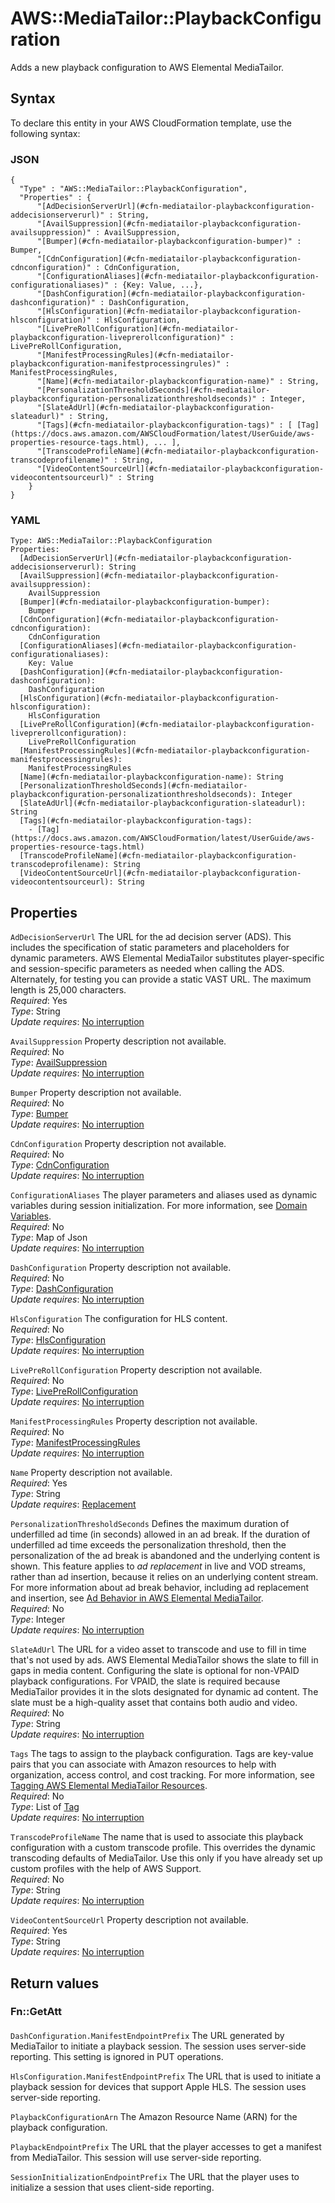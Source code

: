 # AWS::MediaTailor::PlaybackConfiguration<a name="aws-resource-mediatailor-playbackconfiguration"></a>

Adds a new playback configuration to AWS Elemental MediaTailor\.

## Syntax<a name="aws-resource-mediatailor-playbackconfiguration-syntax"></a>

To declare this entity in your AWS CloudFormation template, use the following syntax:

### JSON<a name="aws-resource-mediatailor-playbackconfiguration-syntax.json"></a>

```
{
  "Type" : "AWS::MediaTailor::PlaybackConfiguration",
  "Properties" : {
      "[AdDecisionServerUrl](#cfn-mediatailor-playbackconfiguration-addecisionserverurl)" : String,
      "[AvailSuppression](#cfn-mediatailor-playbackconfiguration-availsuppression)" : AvailSuppression,
      "[Bumper](#cfn-mediatailor-playbackconfiguration-bumper)" : Bumper,
      "[CdnConfiguration](#cfn-mediatailor-playbackconfiguration-cdnconfiguration)" : CdnConfiguration,
      "[ConfigurationAliases](#cfn-mediatailor-playbackconfiguration-configurationaliases)" : {Key: Value, ...},
      "[DashConfiguration](#cfn-mediatailor-playbackconfiguration-dashconfiguration)" : DashConfiguration,
      "[HlsConfiguration](#cfn-mediatailor-playbackconfiguration-hlsconfiguration)" : HlsConfiguration,
      "[LivePreRollConfiguration](#cfn-mediatailor-playbackconfiguration-liveprerollconfiguration)" : LivePreRollConfiguration,
      "[ManifestProcessingRules](#cfn-mediatailor-playbackconfiguration-manifestprocessingrules)" : ManifestProcessingRules,
      "[Name](#cfn-mediatailor-playbackconfiguration-name)" : String,
      "[PersonalizationThresholdSeconds](#cfn-mediatailor-playbackconfiguration-personalizationthresholdseconds)" : Integer,
      "[SlateAdUrl](#cfn-mediatailor-playbackconfiguration-slateadurl)" : String,
      "[Tags](#cfn-mediatailor-playbackconfiguration-tags)" : [ [Tag](https://docs.aws.amazon.com/AWSCloudFormation/latest/UserGuide/aws-properties-resource-tags.html), ... ],
      "[TranscodeProfileName](#cfn-mediatailor-playbackconfiguration-transcodeprofilename)" : String,
      "[VideoContentSourceUrl](#cfn-mediatailor-playbackconfiguration-videocontentsourceurl)" : String
    }
}
```

### YAML<a name="aws-resource-mediatailor-playbackconfiguration-syntax.yaml"></a>

```
Type: AWS::MediaTailor::PlaybackConfiguration
Properties: 
  [AdDecisionServerUrl](#cfn-mediatailor-playbackconfiguration-addecisionserverurl): String
  [AvailSuppression](#cfn-mediatailor-playbackconfiguration-availsuppression): 
    AvailSuppression
  [Bumper](#cfn-mediatailor-playbackconfiguration-bumper): 
    Bumper
  [CdnConfiguration](#cfn-mediatailor-playbackconfiguration-cdnconfiguration): 
    CdnConfiguration
  [ConfigurationAliases](#cfn-mediatailor-playbackconfiguration-configurationaliases): 
    Key: Value
  [DashConfiguration](#cfn-mediatailor-playbackconfiguration-dashconfiguration): 
    DashConfiguration
  [HlsConfiguration](#cfn-mediatailor-playbackconfiguration-hlsconfiguration): 
    HlsConfiguration
  [LivePreRollConfiguration](#cfn-mediatailor-playbackconfiguration-liveprerollconfiguration): 
    LivePreRollConfiguration
  [ManifestProcessingRules](#cfn-mediatailor-playbackconfiguration-manifestprocessingrules): 
    ManifestProcessingRules
  [Name](#cfn-mediatailor-playbackconfiguration-name): String
  [PersonalizationThresholdSeconds](#cfn-mediatailor-playbackconfiguration-personalizationthresholdseconds): Integer
  [SlateAdUrl](#cfn-mediatailor-playbackconfiguration-slateadurl): String
  [Tags](#cfn-mediatailor-playbackconfiguration-tags): 
    - [Tag](https://docs.aws.amazon.com/AWSCloudFormation/latest/UserGuide/aws-properties-resource-tags.html)
  [TranscodeProfileName](#cfn-mediatailor-playbackconfiguration-transcodeprofilename): String
  [VideoContentSourceUrl](#cfn-mediatailor-playbackconfiguration-videocontentsourceurl): String
```

## Properties<a name="aws-resource-mediatailor-playbackconfiguration-properties"></a>

`AdDecisionServerUrl`  <a name="cfn-mediatailor-playbackconfiguration-addecisionserverurl"></a>
The URL for the ad decision server \(ADS\)\. This includes the specification of static parameters and placeholders for dynamic parameters\. AWS Elemental MediaTailor substitutes player\-specific and session\-specific parameters as needed when calling the ADS\. Alternately, for testing you can provide a static VAST URL\. The maximum length is 25,000 characters\.  
*Required*: Yes  
*Type*: String  
*Update requires*: [No interruption](https://docs.aws.amazon.com/AWSCloudFormation/latest/UserGuide/using-cfn-updating-stacks-update-behaviors.html#update-no-interrupt)

`AvailSuppression`  <a name="cfn-mediatailor-playbackconfiguration-availsuppression"></a>
Property description not available\.  
*Required*: No  
*Type*: [AvailSuppression](aws-properties-mediatailor-playbackconfiguration-availsuppression.md)  
*Update requires*: [No interruption](https://docs.aws.amazon.com/AWSCloudFormation/latest/UserGuide/using-cfn-updating-stacks-update-behaviors.html#update-no-interrupt)

`Bumper`  <a name="cfn-mediatailor-playbackconfiguration-bumper"></a>
Property description not available\.  
*Required*: No  
*Type*: [Bumper](aws-properties-mediatailor-playbackconfiguration-bumper.md)  
*Update requires*: [No interruption](https://docs.aws.amazon.com/AWSCloudFormation/latest/UserGuide/using-cfn-updating-stacks-update-behaviors.html#update-no-interrupt)

`CdnConfiguration`  <a name="cfn-mediatailor-playbackconfiguration-cdnconfiguration"></a>
Property description not available\.  
*Required*: No  
*Type*: [CdnConfiguration](aws-properties-mediatailor-playbackconfiguration-cdnconfiguration.md)  
*Update requires*: [No interruption](https://docs.aws.amazon.com/AWSCloudFormation/latest/UserGuide/using-cfn-updating-stacks-update-behaviors.html#update-no-interrupt)

`ConfigurationAliases`  <a name="cfn-mediatailor-playbackconfiguration-configurationaliases"></a>
The player parameters and aliases used as dynamic variables during session initialization\. For more information, see [Domain Variables](https://docs.aws.amazon.com/mediatailor/latest/ug/variables-domain.html)\.  
*Required*: No  
*Type*: Map of Json  
*Update requires*: [No interruption](https://docs.aws.amazon.com/AWSCloudFormation/latest/UserGuide/using-cfn-updating-stacks-update-behaviors.html#update-no-interrupt)

`DashConfiguration`  <a name="cfn-mediatailor-playbackconfiguration-dashconfiguration"></a>
Property description not available\.  
*Required*: No  
*Type*: [DashConfiguration](aws-properties-mediatailor-playbackconfiguration-dashconfiguration.md)  
*Update requires*: [No interruption](https://docs.aws.amazon.com/AWSCloudFormation/latest/UserGuide/using-cfn-updating-stacks-update-behaviors.html#update-no-interrupt)

`HlsConfiguration`  <a name="cfn-mediatailor-playbackconfiguration-hlsconfiguration"></a>
The configuration for HLS content\.  
*Required*: No  
*Type*: [HlsConfiguration](aws-properties-mediatailor-playbackconfiguration-hlsconfiguration.md)  
*Update requires*: [No interruption](https://docs.aws.amazon.com/AWSCloudFormation/latest/UserGuide/using-cfn-updating-stacks-update-behaviors.html#update-no-interrupt)

`LivePreRollConfiguration`  <a name="cfn-mediatailor-playbackconfiguration-liveprerollconfiguration"></a>
Property description not available\.  
*Required*: No  
*Type*: [LivePreRollConfiguration](aws-properties-mediatailor-playbackconfiguration-liveprerollconfiguration.md)  
*Update requires*: [No interruption](https://docs.aws.amazon.com/AWSCloudFormation/latest/UserGuide/using-cfn-updating-stacks-update-behaviors.html#update-no-interrupt)

`ManifestProcessingRules`  <a name="cfn-mediatailor-playbackconfiguration-manifestprocessingrules"></a>
Property description not available\.  
*Required*: No  
*Type*: [ManifestProcessingRules](aws-properties-mediatailor-playbackconfiguration-manifestprocessingrules.md)  
*Update requires*: [No interruption](https://docs.aws.amazon.com/AWSCloudFormation/latest/UserGuide/using-cfn-updating-stacks-update-behaviors.html#update-no-interrupt)

`Name`  <a name="cfn-mediatailor-playbackconfiguration-name"></a>
Property description not available\.  
*Required*: Yes  
*Type*: String  
*Update requires*: [Replacement](https://docs.aws.amazon.com/AWSCloudFormation/latest/UserGuide/using-cfn-updating-stacks-update-behaviors.html#update-replacement)

`PersonalizationThresholdSeconds`  <a name="cfn-mediatailor-playbackconfiguration-personalizationthresholdseconds"></a>
Defines the maximum duration of underfilled ad time \(in seconds\) allowed in an ad break\. If the duration of underfilled ad time exceeds the personalization threshold, then the personalization of the ad break is abandoned and the underlying content is shown\. This feature applies to *ad replacement* in live and VOD streams, rather than ad insertion, because it relies on an underlying content stream\. For more information about ad break behavior, including ad replacement and insertion, see [Ad Behavior in AWS Elemental MediaTailor](https://docs.aws.amazon.com/mediatailor/latest/ug/ad-behavior.html)\.  
*Required*: No  
*Type*: Integer  
*Update requires*: [No interruption](https://docs.aws.amazon.com/AWSCloudFormation/latest/UserGuide/using-cfn-updating-stacks-update-behaviors.html#update-no-interrupt)

`SlateAdUrl`  <a name="cfn-mediatailor-playbackconfiguration-slateadurl"></a>
The URL for a video asset to transcode and use to fill in time that's not used by ads\. AWS Elemental MediaTailor shows the slate to fill in gaps in media content\. Configuring the slate is optional for non\-VPAID playback configurations\. For VPAID, the slate is required because MediaTailor provides it in the slots designated for dynamic ad content\. The slate must be a high\-quality asset that contains both audio and video\.  
*Required*: No  
*Type*: String  
*Update requires*: [No interruption](https://docs.aws.amazon.com/AWSCloudFormation/latest/UserGuide/using-cfn-updating-stacks-update-behaviors.html#update-no-interrupt)

`Tags`  <a name="cfn-mediatailor-playbackconfiguration-tags"></a>
The tags to assign to the playback configuration\. Tags are key\-value pairs that you can associate with Amazon resources to help with organization, access control, and cost tracking\. For more information, see [Tagging AWS Elemental MediaTailor Resources](https://docs.aws.amazon.com/mediatailor/latest/ug/tagging.html)\.  
*Required*: No  
*Type*: List of [Tag](https://docs.aws.amazon.com/AWSCloudFormation/latest/UserGuide/aws-properties-resource-tags.html)  
*Update requires*: [No interruption](https://docs.aws.amazon.com/AWSCloudFormation/latest/UserGuide/using-cfn-updating-stacks-update-behaviors.html#update-no-interrupt)

`TranscodeProfileName`  <a name="cfn-mediatailor-playbackconfiguration-transcodeprofilename"></a>
The name that is used to associate this playback configuration with a custom transcode profile\. This overrides the dynamic transcoding defaults of MediaTailor\. Use this only if you have already set up custom profiles with the help of AWS Support\.  
*Required*: No  
*Type*: String  
*Update requires*: [No interruption](https://docs.aws.amazon.com/AWSCloudFormation/latest/UserGuide/using-cfn-updating-stacks-update-behaviors.html#update-no-interrupt)

`VideoContentSourceUrl`  <a name="cfn-mediatailor-playbackconfiguration-videocontentsourceurl"></a>
Property description not available\.  
*Required*: Yes  
*Type*: String  
*Update requires*: [No interruption](https://docs.aws.amazon.com/AWSCloudFormation/latest/UserGuide/using-cfn-updating-stacks-update-behaviors.html#update-no-interrupt)

## Return values<a name="aws-resource-mediatailor-playbackconfiguration-return-values"></a>

### Fn::GetAtt<a name="aws-resource-mediatailor-playbackconfiguration-return-values-fn--getatt"></a>

#### <a name="aws-resource-mediatailor-playbackconfiguration-return-values-fn--getatt-fn--getatt"></a>

`DashConfiguration.ManifestEndpointPrefix`  <a name="DashConfiguration.ManifestEndpointPrefix-fn::getatt"></a>
The URL generated by MediaTailor to initiate a playback session\. The session uses server\-side reporting\. This setting is ignored in PUT operations\.

`HlsConfiguration.ManifestEndpointPrefix`  <a name="HlsConfiguration.ManifestEndpointPrefix-fn::getatt"></a>
The URL that is used to initiate a playback session for devices that support Apple HLS\. The session uses server\-side reporting\.

`PlaybackConfigurationArn`  <a name="PlaybackConfigurationArn-fn::getatt"></a>
The Amazon Resource Name \(ARN\) for the playback configuration\.

`PlaybackEndpointPrefix`  <a name="PlaybackEndpointPrefix-fn::getatt"></a>
The URL that the player accesses to get a manifest from MediaTailor\. This session will use server\-side reporting\.

`SessionInitializationEndpointPrefix`  <a name="SessionInitializationEndpointPrefix-fn::getatt"></a>
The URL that the player uses to initialize a session that uses client\-side reporting\.